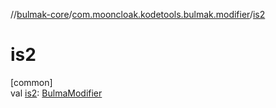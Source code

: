 //[bulmak-core](../../index.md)/[com.mooncloak.kodetools.bulmak.modifier](index.md)/[is2](is2.md)

# is2

[common]\
val [is2](is2.md): [BulmaModifier](-bulma-modifier/index.md)
